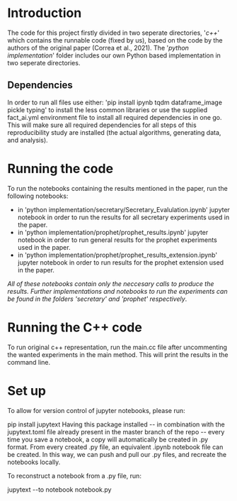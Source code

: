# Introduction
The code for this project firstly divided in two seperate directories, '_c++_' which contains the runnable code (fixed by us), based on the code by the authors of the original paper (Correa et al., 2021). The '_python implementation_' folder includes our own Python based implementation in two seperate directories.

## Dependencies
In order to run all files use either: 'pip install ipynb tqdm dataframe_image pickle typing' to install the less common libraries or use the supplied fact_ai.yml environment file to install all required dependencies in one go. This will make sure all required dependencies for all steps of this reproducibility study are installed (the actual algorithms, generating data, and analysis).

# Running the code

To run the notebooks containing the results mentioned in the paper, run the following notebooks:
* in 'python implementation/secretary/Secretary_Evalulation.ipynb' jupyter notebook in order to run the results for all secretary experiments used in the paper.
* in 'python implementation/prophet/prophet_results.ipynb' jupyter notebook in order to run general results for the prophet experiments used in the paper.
* in 'python implementation/prophet/prophet_results_extension.ipynb' jupyter notebook in order to run  results for the prophet extension used in the paper.

_All of these notebooks contain only the neccesary calls to produce the results. Further implementations and notebooks to run the experiments can be found in the folders 'secretary' and 'prophet' respectively_.


# Running the C++ code
To run original c++ representation, run the main.cc file after uncommenting the wanted experiments in the main method. This will print the results in the command line.

# Set up
To allow for version control of jupyter notebooks, please run:

pip install jupytext
Having this package installed -- in combination with the jupytext.toml file already present in the master branch of the repo -- every time you save a notebook, a copy will automatically be created in .py format. From every created .py file, an equivalent .ipynb notebook file can be created. In this way, we can push and pull our .py files, and recreate the notebooks locally.

To reconstruct a notebook from a .py file, run:

jupytext --to notebook notebook.py
